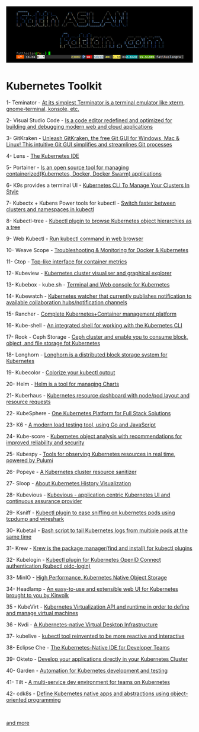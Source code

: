 # ![](bh.png)

# Kubernetes Toolkit


1- Teminator - [At its simplest Terminator is a terminal emulator like xterm, gnome-terminal, konsole, etc.](https://terminator-gtk3.readthedocs.io/en/latest/) <br>

2- Visual Studio Code - [Is a code editor redefined and optimized for building and debugging modern web and cloud applications](https://code.visualstudio.com/download) <br>

3- GitKraken - [Unleash GitKraken, the free Git GUI for Windows, Mac & Linux! This intuitive Git GUI simplifies and streamlines Git processes](https://www.gitkraken.com/download) <br>

4- Lens - [The Kubernetes IDE](https://github.com/lensapp/lens) <br>

5- Portainer - [Is an open source tool for managing containerized(Kubernetes, Docker, Docker Swarm) applications](https://github.com/portainer/k8s) <br>

6- K9s provides a terminal UI - [Kubernetes CLI To Manage Your Clusters In Style](https://github.com/derailed/k9s) <br>

7- Kubectx + Kubens Power tools for kubectl - [Switch faster between clusters and namespaces in kubectl](https://github.com/ahmetb/kubectx) <br>

8- Kubectl-tree - [Kubectl plugin to browse Kubernetes object hierarchies as a tree](https://github.com/ahmetb/kubectl-tree) <br>

9- Web Kubectl - [Run kubectl command in web browser](https://github.com/KubeOperator/webkubectl) <br>

10- Weave Scope - [Troubleshooting & Monitoring for Docker & Kubernetes](https://github.com/weaveworks/scope) <br>

11- Ctop - [Top-like interface for container metrics](https://github.com/bcicen/ctop) <br>

12- Kubeview - [Kubernetes cluster visualiser and graphical explorer](https://github.com/benc-uk/kubeview) <br>

13- Kubebox - kube.sh - [Terminal and Web console for Kubernetes](https://github.com/astefanutti/kubebox) <br>

14- Kubewatch - [Kubernetes watcher that currently publishes notification to available collaboration hubs/notification channels](https://github.com/bitnami-labs/kubewatch) <br>

15- Rancher - [Complete Kubernetes+Container management platform](https://github.com/rancher/rancher) <br>

16- Kube-shell - [An integrated shell for working with the Kubernetes CLI](https://github.com/cloudnativelabs/kube-shell) <br>

17- Rook - Ceph Storage - [Ceph cluster and enable you to consume block, object, and file storage fot Kubernetes](https://rook.io/docs/rook/v1.5/ceph-quickstart.html) <br>

18- Longhorn - [Longhorn is a distributed block storage system for Kubernetes](https://github.com/longhorn/longhorn) <br>

19- Kubecolor - [Colorize your kubectl output](https://github.com/dty1er/kubecolor) <br>

20- Helm - [Helm is a tool for managing Charts](https://github.com/helm/helm) <br>

21- Kuberhaus - [Kubernetes resource dashboard with node/pod layout and resource requests](https://github.com/stevelacy/kuberhaus) <br>

22- KubeSphere - [One Kubernetes Platform for Full Stack Solutions](https://kubesphere.io/) <br>

23- K6 - [A modern load testing tool, using Go and JavaScript](https://github.com/k6io/k6) <br>

24- Kube-score - [Kubernetes object analysis with recommendations for improved reliability and security](https://github.com/zegl/kube-score) <br>

25- Kubespy - [Tools for observing Kubernetes resources in real time, powered by Pulumi](https://github.com/pulumi/kubespy) <br>

26- Popeye - [A Kubernetes cluster resource sanitizer](https://github.com/derailed/popeye) <br>

27- Sloop - [About Kubernetes History Visualization](https://github.com/salesforce/sloop) <br>

28- Kubevious - [Kubevious - application centric Kubernetes UI and continuous assurance provider](https://github.com/kubevious/kubevious) <br>

29- Ksniff - [Kubectl plugin to ease sniffing on kubernetes pods using tcpdump and wireshark](https://github.com/eldadru/ksniff) <br>

30- Kubetail - [Bash script to tail Kubernetes logs from multiple pods at the same time ](https://github.com/johanhaleby/kubetail) <br>

31- Krew - [Krew is the package manager(find and install) for kubectl plugins](https://github.com/kubernetes-sigs/krew) <br>

32- Kubelogin - [Kubectl plugin for Kubernetes OpenID Connect authentication (kubectl oidc-login)](https://github.com/int128/kubelogin) <br>

33- MinIO - [High Performance, Kubernetes Native Object Storage](https://github.com/minio/minio) <br>

34- Headlamp - [An easy-to-use and extensible web UI for Kubernetes brought to you by Kinvolk](https://github.com/kinvolk/headlamp) <br>

35 - KubeVirt - [Kubernetes Virtualization API and runtime in order to define and manage virtual machines](https://github.com/kubevirt/kubevirt) <br>

36 - Kvdi - [A Kubernetes-native Virtual Desktop Infrastructure](https://github.com/kvdi/kvdi) <br>

37- kubelive - [kubectl tool reinvented to be more reactive and interactive](https://github.com/ameerthehacker/kubelive) <br>

38- Eclipse Che - [The Kubernetes-Native IDE for Developer Teams](https://github.com/eclipse/che) <br>

39- Okteto - [Develop your applications directly in your Kubernetes Cluster](https://github.com/okteto/okteto) <br>

40- Garden - [Automation for Kubernetes development and testing](https://github.com/garden-io/garden) <br>

41- Tilt - [A multi-service dev environment for teams on Kubernetes](https://github.com/tilt-dev/tilt) <br>

42- cdk8s - [Define Kubernetes native apps and abstractions using object-oriented programming](https://github.com/cdk8s-team/cdk8s) <br>

<br>

[and more](https://collabnix.github.io/kubetools/)
